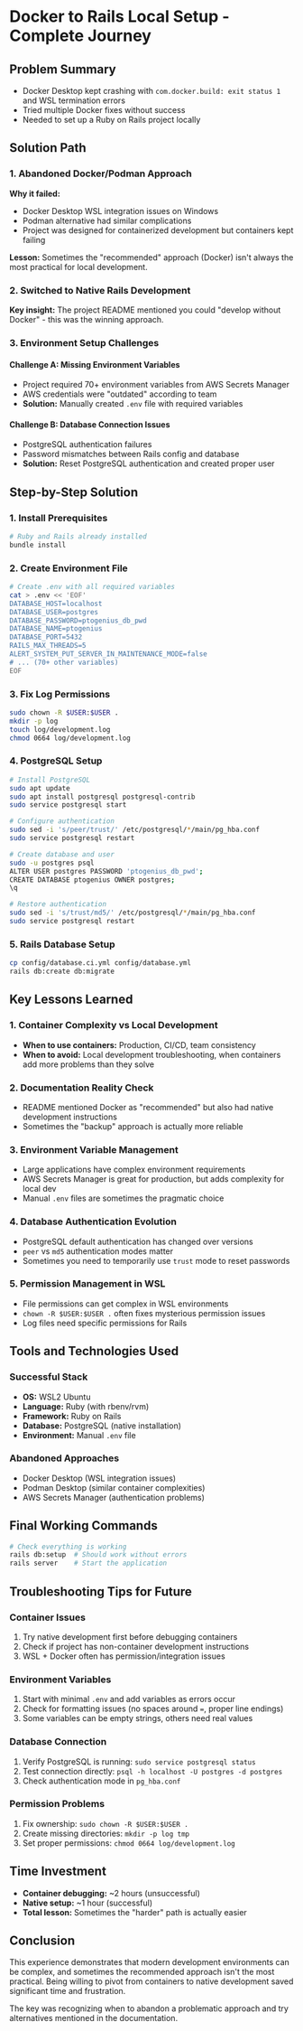 # Docker to Rails Local Setup - Complete Journey

## Problem Summary

- Docker Desktop kept crashing with `com.docker.build: exit status 1` and WSL termination errors
- Tried multiple Docker fixes without success
- Needed to set up a Ruby on Rails project locally

## Solution Path

### 1. Abandoned Docker/Podman Approach

**Why it failed:**

- Docker Desktop WSL integration issues on Windows
- Podman alternative had similar complications
- Project was designed for containerized development but containers kept failing

**Lesson:** Sometimes the "recommended" approach (Docker) isn't always the most practical for local development.

### 2. Switched to Native Rails Development

**Key insight:** The project README mentioned you could "develop without Docker" - this was the winning approach.

### 3. Environment Setup Challenges

#### Challenge A: Missing Environment Variables

- Project required 70+ environment variables from AWS Secrets Manager
- AWS credentials were "outdated" according to team
- **Solution:** Manually created `.env` file with required variables

#### Challenge B: Database Connection Issues

- PostgreSQL authentication failures
- Password mismatches between Rails config and database
- **Solution:** Reset PostgreSQL authentication and created proper user

## Step-by-Step Solution

### 1. Install Prerequisites

```bash
# Ruby and Rails already installed
bundle install
```

### 2. Create Environment File

```bash
# Create .env with all required variables
cat > .env << 'EOF'
DATABASE_HOST=localhost
DATABASE_USER=postgres
DATABASE_PASSWORD=ptogenius_db_pwd
DATABASE_NAME=ptogenius
DATABASE_PORT=5432
RAILS_MAX_THREADS=5
ALERT_SYSTEM_PUT_SERVER_IN_MAINTENANCE_MODE=false
# ... (70+ other variables)
EOF
```

### 3. Fix Log Permissions

```bash
sudo chown -R $USER:$USER .
mkdir -p log
touch log/development.log
chmod 0664 log/development.log
```

### 4. PostgreSQL Setup

```bash
# Install PostgreSQL
sudo apt update
sudo apt install postgresql postgresql-contrib
sudo service postgresql start

# Configure authentication
sudo sed -i 's/peer/trust/' /etc/postgresql/*/main/pg_hba.conf
sudo service postgresql restart

# Create database and user
sudo -u postgres psql
ALTER USER postgres PASSWORD 'ptogenius_db_pwd';
CREATE DATABASE ptogenius OWNER postgres;
\q

# Restore authentication
sudo sed -i 's/trust/md5/' /etc/postgresql/*/main/pg_hba.conf
sudo service postgresql restart
```

### 5. Rails Database Setup

```bash
cp config/database.ci.yml config/database.yml
rails db:create db:migrate
```

## Key Lessons Learned

### 1. Container Complexity vs Local Development

- **When to use containers:** Production, CI/CD, team consistency
- **When to avoid:** Local development troubleshooting, when containers add more problems than they solve

### 2. Documentation Reality Check

- README mentioned Docker as "recommended" but also had native development instructions
- Sometimes the "backup" approach is actually more reliable

### 3. Environment Variable Management

- Large applications have complex environment requirements
- AWS Secrets Manager is great for production, but adds complexity for local dev
- Manual `.env` files are sometimes the pragmatic choice

### 4. Database Authentication Evolution

- PostgreSQL default authentication has changed over versions
- `peer` vs `md5` authentication modes matter
- Sometimes you need to temporarily use `trust` mode to reset passwords

### 5. Permission Management in WSL

- File permissions can get complex in WSL environments
- `chown -R $USER:$USER .` often fixes mysterious permission issues
- Log files need specific permissions for Rails

## Tools and Technologies Used

### Successful Stack

- **OS:** WSL2 Ubuntu
- **Language:** Ruby (with rbenv/rvm)
- **Framework:** Ruby on Rails
- **Database:** PostgreSQL (native installation)
- **Environment:** Manual `.env` file

### Abandoned Approaches

- Docker Desktop (WSL integration issues)
- Podman Desktop (similar container complexities)
- AWS Secrets Manager (authentication problems)

## Final Working Commands

```bash
# Check everything is working
rails db:setup  # Should work without errors
rails server    # Start the application
```

## Troubleshooting Tips for Future

### Container Issues

1. Try native development first before debugging containers
2. Check if project has non-container development instructions
3. WSL + Docker often has permission/integration issues

### Environment Variables

1. Start with minimal `.env` and add variables as errors occur
2. Check for formatting issues (no spaces around `=`, proper line endings)
3. Some variables can be empty strings, others need real values

### Database Connection

1. Verify PostgreSQL is running: `sudo service postgresql status`
2. Test connection directly: `psql -h localhost -U postgres -d postgres`
3. Check authentication mode in `pg_hba.conf`

### Permission Problems

1. Fix ownership: `sudo chown -R $USER:$USER .`
2. Create missing directories: `mkdir -p log tmp`
3. Set proper permissions: `chmod 0664 log/development.log`

## Time Investment

- **Container debugging:** ~2 hours (unsuccessful)
- **Native setup:** ~1 hour (successful)
- **Total lesson:** Sometimes the "harder" path is actually easier

## Conclusion

This experience demonstrates that modern development environments can be complex, and sometimes the recommended approach isn't the most practical. Being willing to pivot from containers to native development saved significant time and frustration.

The key was recognizing when to abandon a problematic approach and try alternatives mentioned in the documentation.
